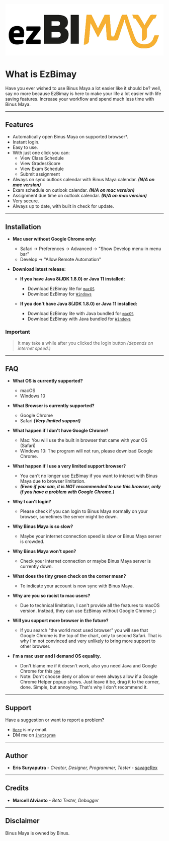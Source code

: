 ![](ezBimay.png)

# What is EzBimay
Have you ever wished to use Binus Maya a lot easier like it should be? well, say no more because EzBimay is here to 
make your life a lot easier with life saving features. Increase your workflow and spend much less time with Binus Maya.

---

## Features
- Automatically open Binus Maya on supported browser*.
- Instant login.
- Easy to use.
- With just one click you can:
   - View Class Schedule
   - View Grades/Score
   - View Exam Schedule
   - Submit assignment
- Always on sync outlook calendar with Binus Maya calendar. ***(N/A on mac version)***
- Exam schedule on outlook calendar. ***(N/A on mac version)***
- Assignment due time on outlook calendar. ***(N/A on mac version)***
- Very secure.
- Always up to date, with built in check for update.

---

## Installation

- **Mac user without Google Chrome only:**
   - Safari -> Preferences -> Advanced -> "Show Develop menu in menu bar"
   - Develop -> "Allow Remote Automation"
   
- **Download latest release:**

   - **If you have Java 8(JDK 1.8.0) or Java 11 installed:** 
      - Download EzBimay lite for <a href="https://github.com/savageRex/EzBimay/releases/latest/download/EzBimay_macos-x64.dmg" target="_blank">`macOS`</a>
      - Download EzBimay for <a href="https://github.com/savageRex/EzBimay/releases/latest/download/EzBimay_windows-x64.zip" target="_blank">`Windows`</a>
      
   - **If you don't have Java 8(JDK 1.8.0) or Java 11 installed:**
      - Download EzBimay lite with Java bundled for <a href="https://github.com/savageRex/EzBimay/releases/latest/download/EzBimay_with_jre_macos-x64.dmg" target="_blank">`macOS`</a>
      - Download EzBimay with Java bundled for <a href="https://github.com/savageRex/EzBimay/releases/latest/download/EzBimay_with_jre_windows-x64.zip" target="_blank">`Windows`</a>

### Important
> It may take a while after you clicked the login button *(depends on internet speed.)*

---

## FAQ

- **What OS is currently supported?**
    - macOS
    - Windows 10
    
- **What Browser is currently supported?**
    - Google Chrome
    - Safari ***(Very limited support)***
    
- **What happen if I don't have Google Chrome?**
   - Mac: You will use the built in browser that came with your OS (Safari)
   - Windows 10: The program will not run, please download Google Chrome.
    
- **What happen if I use a very limited support browser?**
   - You can't no longer use EzBimay if you want to interact with Binus Maya due to browser limitation.
   - ***(Even if you can, it is NOT recommended to use this browser, only if you have a problem with Google Chrome.)***
   
- **Why I can't login?**
   - Please check if you can login to Binus Maya normally on your browser, sometimes the server might be down.

- **Why Binus Maya is so slow?**
   - Maybe your internet connection speed is slow or Binus Maya server is crowded.
   
- **Why Binus Maya won't open?**
   - Check your internet connection or maybe Binus Maya server is currently down.
   
- **What does the tiny green check on the corner mean?**
   - To indicate your account is now sync with Binus Maya.
   
- **Why are you so racist to mac users?**
   - Due to technical limitation, I can't provide all the features to macOS version. Instead, they can use EzBimay without Google Chrome ;)
   
- **Will you support more browser in the future?**
   - If you search "the world most used browser" you will see that Google Chrome is the top of the chart, only to second Safari. That is why I'm not convinced and very unlikely to bring more support to other browser.
   
- **I'm a mac user and I demand OS equality.**
   - Don't blame me if it doesn't work, also you need Java and Google Chrome for this  <a href="https://github.com/savageRex/EzBimay/releases/download/1.0.0/EzBimay_macos-x64.dmg" target="_blank">`one`</a>
   - Note: Don't choose deny or allow or even always allow if a Google Chrome Helper popup shows. Just leave it be, drag it to the corner, done. Simple, but annoying. That's why I don't recommend it.
   
---

## Support

Have a suggestion or want to report a problem?

- <a href="mailto:eris77cool@gmail.com" target="_blank">`Here`</a> is my email.
- DM me on <a href="http://instagram.com/eris.ky" target="_blank">`instagram`</a>

---

## Author
* **Eris Suryaputra** - *Creator, Designer, Programmer, Tester* - [savageRex](https://github.com/savageRex)

---
   
## Credits
* **Marcell Alvianto** - *Beta Tester, Debugger*

---

## Disclaimer
Binus Maya is owned by Binus.
